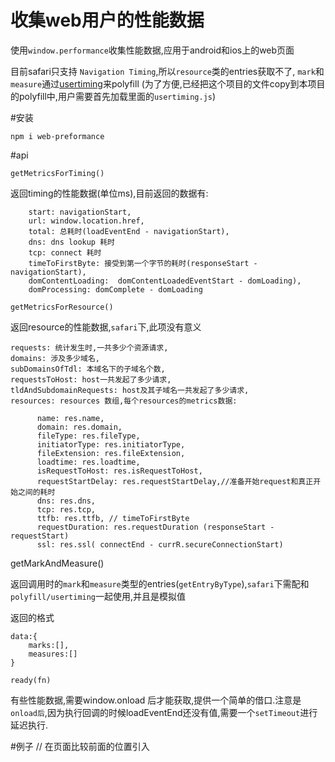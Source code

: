 # 收集web用户的性能数据


使用`window.performance`收集性能数据,应用于android和ios上的web页面

目前safari只支持 `Navigation Timing`,所以`resource`类的entries获取不了,
`mark`和`measure`通过[usertiming](https://github.com/nicjansma/usertiming.js)来polyfill
(为了方便,已经把这个项目的文件copy到本项目的polyfill中,用户需要首先加载里面的`usertiming.js`)

#安装

    npm i web-preformance

#api

`getMetricsForTiming()`

返回timing的性能数据(单位ms),目前返回的数据有:

        start: navigationStart,
        url: window.location.href,
        total: 总耗时(loadEventEnd - navigationStart),
        dns: dns lookup 耗时
        tcp: connect 耗时
        timeToFirstByte: 接受到第一个字节的耗时(responseStart - navigationStart),
        domContentLoading:  domContentLoadedEventStart - domLoading),
        domProcessing: domComplete - domLoading


`getMetricsForResource()`

返回resource的性能数据,`safari`下,此项没有意义

    requests: 统计发生时,一共多少个资源请求,
    domains: 涉及多少域名,
    subDomainsOfTdl: 本域名下的子域名个数,
    requestsToHost: host一共发起了多少请求,
    tldAndSubdomainRequests: host及其子域名一共发起了多少请求,
    resources: resources 数组,每个resources的metrics数据:

          name: res.name,
          domain: res.domain,
          fileType: res.fileType,
          initiatorType: res.initiatorType,
          fileExtension: res.fileExtension,
          loadtime: res.loadtime,
          isRequestToHost: res.isRequestToHost,
          requestStartDelay: res.requestStartDelay,//准备开始request和真正开始之间的耗时
          dns: res.dns,
          tcp: res.tcp,
          ttfb: res.ttfb, // timeToFirstByte
          requestDuration: res.requestDuration (responseStart - requestStart)
          ssl: res.ssl( connectEnd - currR.secureConnectionStart)


getMarkAndMeasure()

返回调用时的`mark`和`measure`类型的entries(`getEntryByType`),`safari`下需配和`polyfill/usertiming`一起使用,并且是模拟值

返回的格式

    data:{
        marks:[],
        measures:[]
    }

`ready(fn)`

有些性能数据,需要window.onload 后才能获取,提供一个简单的借口.注意是`onload后`,因为执行回调的时候loadEventEnd还没有值,需要一个`setTimeout`进行延迟执行.

#例子
    // 在页面比较前面的位置引入 <script src='polyfill/usertiming.js'>

    import perfObj from 'web-performance'

    perfObj.ready(function(){
        console.log(perfObj.getMetricsForTiming())
        console.log(perfObj.getMetricsForResource())
    })

    setTimeout(()=>{
        window.performance.mark('mark_end_xhr');
        window.performance.measure('mark_xhr','mark_start_xhr','mark_end_xhr');
        console.log(perfObj.getMarkAndMeasure())
    },1000)

    window.performance.mark('mark_start_xhr');


#鸣谢:
   统计数据的部分代码来自项目:

   [performance-bookmarklet](https://github.com/micmro/performance-bookmarklet)

   是一个chrome和firefox的插件,可以安装,实际体验一下.







